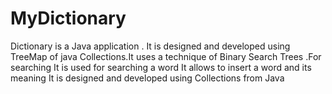 # MyDictionary
Dictionary is a Java application . It is designed and developed using TreeMap of java Collections.It uses a technique of Binary Search Trees .For searching
It is used for searching a word
It allows to insert a word and its meaning 
It is designed and developed using Collections from Java 

